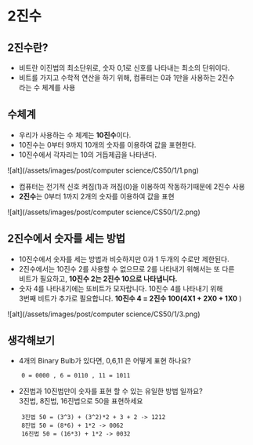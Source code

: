 2진수
=======

## 2진수란?

* 비트란 이진법의 최소단위로, 숫자 0,1로 신호를 나타내는 최소의 단위이다.
* 비트를 가지고 수학적 연산을 하기 위해, 컴퓨터는 0과 1만을 사용하는 2진수  
  라는 수 체계를 사용

## 수체계

* 우리가 사용하는 수 체계는 **10진수**이다.
* 10진수는 0부터 9까지 10개의 숫자를 이용하여 값을 표현한다.
* 10진수에서 각자리는 10의 거듭제곱을 나타낸다.

![alt](/assets/images/post/computer science/CS50/1/1.png)

* 컴퓨터는 전기적 신호 켜짐(1)과 꺼짐(0)을 이용하여 작동하기때문에 2진수 사용
* **2진수**는 0부터 1까지 2개의 숫자를 이용하여 값을 표현

![alt](/assets/images/post/computer science/CS50/1/2.png)

## 2진수에서 숫자를 세는 방법

* 10진수에서 숫자를 세는 방법과 비슷하지만 0과 1 두개의 수로만 제한된다.
* 2진수에서는 10진수 2를 사용할 수 없으므로 2를 나타내기 위해서는 또 다른  
  비트가 필요하고, **10진수 2는 2진수 10으로 나타냅니다.**
* 숫자 4를 나타내기에는 또비트가 모자랍니다. 10진수 4를 나타내기 위해  
  3번째 비트가 추가로 필요합니다. **10진수 4  = 2진수 100(4X1 + 2X0 + 1X0**
  )

![alt](/assets/images/post/computer science/CS50/1/3.png)

## 생각해보기

* 4개의 Binary Bulb가 있다면, 0,6,11 은 어떻게 표현 하나요?

```
    0 = 0000 , 6 = 0110 , 11 = 1011
```

* 2진법과 10진법만이 숫자를 표현 할 수 있는 유일한 방법 일까요?  
  3진법, 8진법, 16진법으로 50을 표현하세요

```
    3진법 50 = (3^3) + (3^2)*2 + 3 + 2 -> 1212
    8진법 50 = (8*6) + 1*2 -> 0062
    16진법 50 = (16*3) + 1*2 -> 0032
```
